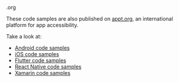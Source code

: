 .org

These code samples are also published on [appt.org](https://appt.org), an international platform for app accessibility.

Take a look at:

- [Android code samples](https://appt.org/en/docs/android/samples)
- [iOS code samples](https://appt.org/en/docs/ios/samples)
- [Flutter code samples](https://appt.org/en/docs/flutter/samples)
- [React Native code samples](https://appt.org/en/docs/react-native/samples)
- [Xamarin code samples](https://appt.org/en/docs/xamarin/samples)
